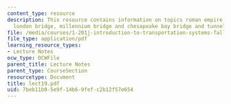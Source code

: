 ```yaml
---
content_type: resource
description: This resource contains information on topics roman empire, roman roads,
  london bridge, millennium bridge and chesapeake bay bridge and tunnel.
file: /media/courses/1-201j-introduction-to-transportation-systems-fall-2006/7beb11b05e9f14b69fefc2b12f57e654_lect19.pdf
file_type: application/pdf
learning_resource_types:
- Lecture Notes
ocw_type: OCWFile
parent_title: Lecture Notes
parent_type: CourseSection
resourcetype: Document
title: lect19.pdf
uid: 7beb11b0-5e9f-14b6-9fef-c2b12f57e654
---
```

